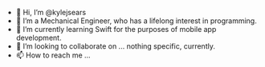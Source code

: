 - 👋 Hi, I’m @kylejsears
- 👀 I’m a Mechanical Engineer, who has a lifelong interest in programming.
- 🌱 I’m currently learning Swift for the purposes of mobile app development.
- 💞️ I’m looking to collaborate on ... nothing specific, currently.
- 📫 How to reach me ... 

<!---
kylejsears/kylejsears is a ✨ special ✨ repository because its `README.md` (this file) appears on your GitHub profile.
You can click the Preview link to take a look at your changes.
--->
